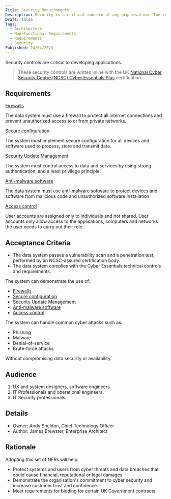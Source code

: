 ```yaml
---
Title: Security Requirements
Description: Security is a critical concern of any organisation. The requirements will help you baseline security needs and understand the risks in your app.
Draft: false
Tags:
  - Architecture
  - Non-Functional Requirements
  - Requirements
  - Security
Published: 24/04/2023
---
```


Security controls are critical to developing applications.

> These security controls are written inline with the UK [National Cyber Security Centre (NCSC) Cyber Essentials Plus](https://www.ncsc.gov.uk/cyberessentials/overview) certification.

## Requirements

[Firewalls](xref:firewalls)

The data system must use a firewall to protect all internet connections and prevent unauthorized access to or from private networks.

[Secure configuration](xref:secure-configuration)

The system must implement secure configuration for all devices and software used to process, store and transmit data.

[Security Update Management](xref:security-update-management)

The system must control access to data and services by using strong authentication, and a least privilege principle.

[Anti-malware software](xref:malware-protection)

The data system must use anti-malware software to protect devices and software from malicious code and unauthorized software installation

[Access control](xref:user-access-control)

User accounts are assigned only to individuals and not shared. User accounts only allow access to the applications, computers and networks the user needs to carry out their role.

## Acceptance Criteria

* The data system passes a vulnerability scan and a penetration test, performed by an NCSC-assured certification body.
* The data system complies with the Cyber Essentials technical controls and requirements.

The system can demonstrate the use of:

* [Firewalls](xref:firewalls)
* [Secure configuration](xref:secure-configuration)
* [Security Update Management](xref:security-update-management)
* [Anti-malware software](xref:malware-protection)
* [Access control](xref:user-access-control)

The system can handle common cyber attacks such as:

* Phishing
* Malware
* Denial-of-service
* Brute-force attacks

Without compromising data security or availability.

## Audience

  1. UX and system designers, software engineers.
  2. IT Professionals and operational engineers.
  3. IT Security professionals.

## Details

* Owner: Andy Sheldon, Chief Technology Officer
* Author: James Brewster, Enterprise Architect

## Rationale

Adopting this set of NFRs will help:

* Protect systems and users from cyber threats and data breaches that could cause financial, reputational or legal damages.
* Demonstrate the organisation's commitment to cyber security and increase customer trust and confidence.
* Meet requirements for bidding for certain UK Government contracts.
